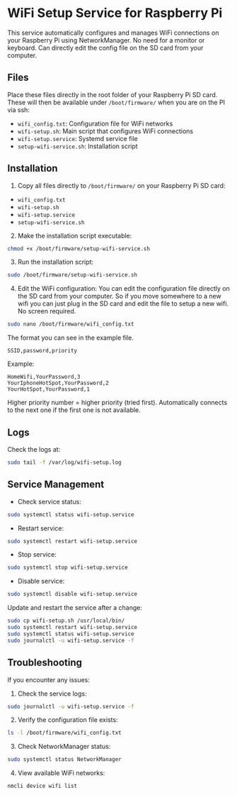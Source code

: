 # WiFi Setup Service for Raspberry Pi

This service automatically configures and manages WiFi connections on your Raspberry Pi using NetworkManager. No need for a monitor or keyboard. Can directly edit the config file on the SD card from your computer.

## Files

Place these files directly in the root folder of your Raspberry Pi SD card. These will then be available under `/boot/firmware/` when you are on the PI via ssh:

- `wifi_config.txt`: Configuration file for WiFi networks
- `wifi-setup.sh`: Main script that configures WiFi connections
- `wifi-setup.service`: Systemd service file
- `setup-wifi-service.sh`: Installation script

## Installation

1. Copy all files directly to `/boot/firmware/` on your Raspberry Pi SD card:

- `wifi_config.txt`
- `wifi-setup.sh`
- `wifi-setup.service`
- `setup-wifi-service.sh`

2. Make the installation script executable:

```bash
chmod +x /boot/firmware/setup-wifi-service.sh
```

3. Run the installation script:

```bash
sudo /boot/firmware/setup-wifi-service.sh
```

4. Edit the WiFi configuration:
   You can edit the configuration file directly on the SD card from your computer. So if you move somewhere to a new wifi you can just plug in the SD card and edit the file to setup a new wifi. No screen required.

```bash
sudo nano /boot/firmware/wifi_config.txt
```

The format you can see in the example file.

```
SSID,password,priority
```

Example:

```
HomeWifi,YourPassword,3
YourIphoneHotSpot,YourPassword,2
YourHotSpot,YourPassword,1
```

Higher priority number = higher priority (tried first).
Automatically connects to the next one if the first one is not available.

## Logs

Check the logs at:

```bash
sudo tail -f /var/log/wifi-setup.log
```

## Service Management

- Check service status:

```bash
sudo systemctl status wifi-setup.service
```

- Restart service:

```bash
sudo systemctl restart wifi-setup.service
```

- Stop service:

```bash
sudo systemctl stop wifi-setup.service
```

- Disable service:

```bash
sudo systemctl disable wifi-setup.service
```

Update and restart the service after a change:

```bash
sudo cp wifi-setup.sh /usr/local/bin/
sudo systemctl restart wifi-setup.service
sudo systemctl status wifi-setup.service
sudo journalctl -u wifi-setup.service -f
```

## Troubleshooting

If you encounter any issues:

1. Check the service logs:

```bash
sudo journalctl -u wifi-setup.service -f
```

2. Verify the configuration file exists:

```bash
ls -l /boot/firmware/wifi_config.txt
```

3. Check NetworkManager status:

```bash
sudo systemctl status NetworkManager
```

4. View available WiFi networks:

```bash
nmcli device wifi list
```
